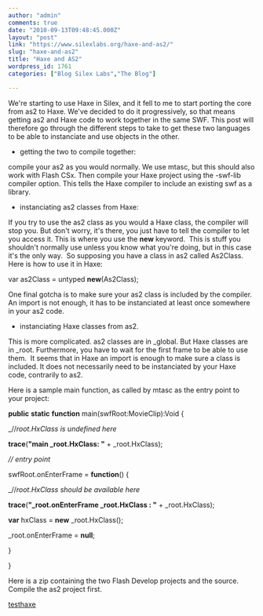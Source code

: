 ```yaml
---
author: "admin"
comments: true
date: "2010-09-13T09:48:45.000Z"
layout: "post"
link: "https://www.silexlabs.org/haxe-and-as2/"
slug: "haxe-and-as2"
title: "Haxe and AS2"
wordpress_id: 1761
categories: ["Blog Silex Labs","The Blog"]

---
```

We're starting to use Haxe in Silex, and it fell to me to start porting the core from as2 to Haxe. We've decided to do it progressively, so that means getting as2 and Haxe code to work together in the same SWF. This post will therefore go through the different steps to take to get these two languages to be able to instanciate and use objects in the other.




<!-- more -->




- getting the two to compile together:




compile your as2 as you would normally. We use mtasc, but this should also work with Flash CSx. Then compile your Haxe project using the -swf-lib compiler option. This tells the Haxe compiler to include an existing swf as a library.




- instanciating as2 classes from Haxe:




If you try to use the as2 class as you would a Haxe class, the compiler will stop you. But don't worry, it's there, you just have to tell the compiler to let you access it. This is where you use the __new__ keyword.  This is stuff you shouldn't normally use unless you know what you're doing, but in this case it's the only way.  So supposing you have a class in as2 called As2Class. Here is how to use it in Haxe:




var as2Class = untyped __new__(As2Class);




One final gotcha is to make sure your as2 class is included by the compiler. An import is not enough, it has to be instanciated at least once somewhere in your as2 code.




- instanciating Haxe classes from as2.




This is more complicated. as2 classes are in _global. But Haxe classes are in _root. Furthermore, you have to wait for the first frame to be able to use them.  It seems that in Haxe an import is enough to make sure a class is included. It does not necessarily need to be instanciated by your Haxe code, contrarily to as2.




Here is a sample main function, as called by mtasc as the entry point to your project:




**public** **static** **function** main(swfRoot:MovieClip):Void {




_//_root.HxClass is undefined here_




**trace**(**"main _root.HxClass: "** + _root.HxClass);




_// entry point_




swfRoot.onEnterFrame = **function**() {




_//_root.HxClass should be available here_




**trace**(**"_root.onEnterFrame _root.HxClass : "** + _root.HxClass);




**var** hxClass = **new** _root.HxClass();




_root.onEnterFrame = **null**;




}




}




Here is a zip containing the two Flash Develop projects and the source. Compile the as2 project first.




[testhaxe](https://www.silexlabs.org/wp-content/uploads/2010/09/testhaxe.zip)

